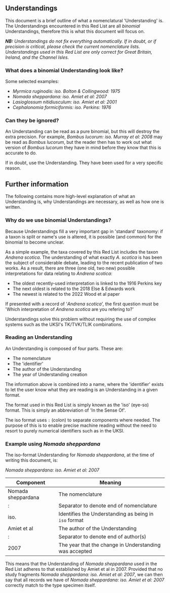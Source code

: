 ## Understandings
This document is a brief outline of what a nomenclatural 'Understanding' is. The Understandings encountered in this Red List are all *binomial* Understandings, therefore this is what this document will focus on.

***NB:** Understandings do not fix everything automatically. If in doubt, or if precision is critical, please check the current nomenclature lists. Understandings used in this Red List are only correct for Great Britain, Ireland, and the Channel Isles.*

### What does a binomial Understanding look like?
Some selected examples:
- *Myrmica ruginodis: iso. Bolton & Collingwood: 1975*
- *Nomada sheppardana: iso. Amiet et al: 2007*
- *Lasioglossum nitidiusculum: iso. Amiet et al: 2001*
- *Cephalonomia formiciformis: iso. Perkins: 1976*

### Can they be ignored?
An Understanding can be read as a pure binomial, but this will destroy the extra precision. For example, *Bombus lucorum: iso. Murray et al: 2008* may be read as *Bombus lucorum*, but the reader then has to work out what version of *Bombus lucorum* they have in mind before they know that this is accurate to do.

If in doubt, use the Understanding. They have been used for a very specific reason.

## Further information
The following contains more high-level explanation of what an Understanding is, why Understandings are necessary, as well as how one is written.

### Why do we use binomial Understandings?
Because Understandings fill a very important gap in 'standard' taxonomy: if a taxon is split or name's use is altered, it is possible (and common) for the binomial to become unclear.

As a simple example, the taxa covered by this Red List includes the taxon *Andrena scotica*. The understanding of what exactly *A. scotica* is has been the subject of considerable debate, leading to the recent publication of two works. As a result, there are three (one old, two new) possible interpretations for data relating to *Andrena scotica*:

- The oldest recently-used interpretation is linked to the 1916 Perkins key
- The next oldest is related to the 2018 Else & Edwards work
- The newest is related to the 2022 Wood et al paper

If presented with a record of '*Andrena scotica*', the first question must be 'Which interpretation of *Andrena scotica* are you refering to?'

Understandings solve this problem without requiring the use of complex systems such as the UKSI's TK/TVK/TLIK combinations.

### Reading an Understanding
An Understanding is composed of four parts. These are:
- The nomenclature
- The 'identifier'
- The author of the Understanding
- The year of Understanding creation

The information above is combined into a name, where the 'identifier' exists to let the user know what they are reading is an Understanding in a given format.

The format used in this Red List is simply known as the 'iso' (eye-so) format. This is simply an abbreviation of 'In the Sense Of'.

The iso format uses `:` (colon) to separate components where needed. The purpose of this is to enable precise machine reading without the need to resort to purely numerical identifiers such as in the UKSI.

### Example using *Nomada sheppardana*
The iso-format Understanding for *Nomada sheppardana*, at the time of writing this document, is:

*Nomada sheppardana: iso. Amiet et al: 2007*

|Component|Meaning|
|---|---|
|Nomada sheppardana|The nomenclature|
|:|Separator to denote end of nomenclature|
|iso.|Identifies the Understanding as being in `iso` format|
|Amiet et al| The author of the Understanding|
|:|Separator to denote end of author(s)|
|2007|The year that the change in Understanding was accepted|

This means that the Understanding of *Nomada sheppardana* used in the Red List adheres to that established by Amiet et al in 2007. Provided that no study fragments *Nomada sheppardana: iso. Amiet et al: 2007*, we can then say that all records we have of *Nomada sheppardana: iso. Amiet et al: 2007* correctly match to the type specimen itself.